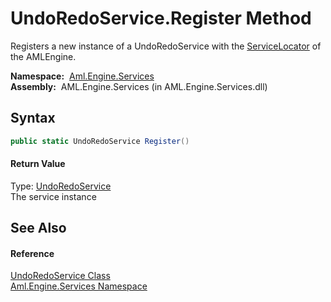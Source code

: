 UndoRedoService.Register Method
===============================
Registers a new instance of a UndoRedoService with the [ServiceLocator][1] of the AMLEngine.

  **Namespace:**  [Aml.Engine.Services][2]  
  **Assembly:**  AML.Engine.Services (in AML.Engine.Services.dll)

Syntax
------

```csharp
public static UndoRedoService Register()
```

#### Return Value
Type: [UndoRedoService][3]  
The service instance

See Also
--------

#### Reference
[UndoRedoService Class][3]  
[Aml.Engine.Services Namespace][2]  

[1]: ../ServiceLocator/README.md
[2]: ../README.md
[3]: README.md
[4]: https://www.automationml.org
[5]: ../../icons/logoShade.png